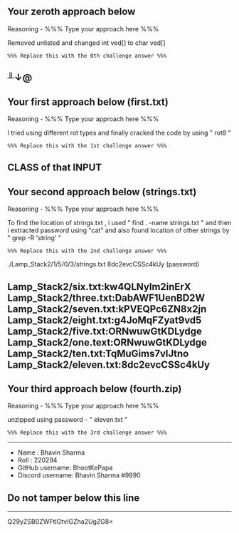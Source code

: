 ## Your zeroth approach below

Reasoning - %%% Type your approach here %%%

Removed unlisted and changed int ved[] to char ved[]

```
%%% Replace this with the 0th challenge answer %%%
```
╨↓@
---

## Your first approach below (first.txt)

Reasoning - %%% Type your approach here %%%

I tried using different rot types and finally cracked the code by using " rot8 "
```
%%% Replace this with the 1st challenge answer %%%
```
CLASS of that INPUT
---

## Your second approach below (strings.txt)

Reasoning - %%% Type your approach here %%%

To find the location of strings.txt , i used " find . -name strings.txt " and then i extracted password using "cat"
and also found location of other strings by " grep -R 'string' "

```
%%% Replace this with the 2nd challenge answer %%%
```
./Lamp_Stack2/1/5/0/3/strings.txt
8dc2evcCSSc4kUy (password)

Lamp_Stack2/six.txt:kw4QLNylm2inErX
Lamp_Stack2/three.txt:DabAWF1UenBD2W
Lamp_Stack2/seven.txt:kPVEQPc6ZN8x2jn
Lamp_Stack2/eight.txt:g4JoMqFZyat9vd5
Lamp_Stack2/five.txt:ORNwuwGtKDLydge
Lamp_Stack2/one.text:ORNwuwGtKDLydge
Lamp_Stack2/ten.txt:TqMuGims7vlJtno
Lamp_Stack2/eleven.txt:8dc2evcCSSc4kUy
---

## Your third approach below (fourth.zip)

Reasoning - %%% Type your approach here %%%

unzipped using password - " eleven.txt " 
```
%%% Replace this with the 3rd challenge answer %%%
```

---


- Name : Bhavin Sharma
- Roll : 220294
- GitHub username: BhootKePapa
- Discord username: Bhavin Sharma #9890


## Do not tamper below this line

---

Q29yZSB0ZWFtIGtvIGZha2UgZG8=
